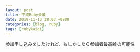 ```yaml
---
layout: post
title: 平成Ruby会議
date: 2019-11-13 18:03 +0900
categories: [blog, ruby]
tags: [rubykaigi]
---
```


参加申し込みをしたけれど、もしかしたら参加者最高齢の可能性
